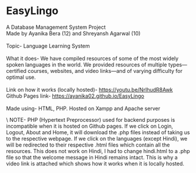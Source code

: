 # EasyLingo
A Database Management System Project \
Made by Ayanika Bera (12) and Shreyansh Agarwal (10) \
\
Topic- Language Learning System \
\
What it does- We have compiled resources of some of the most widely spoken languages in the world. We provided resources of multiple types—certified courses, websites, and video links—and of varying difficulty for optimal use. \
\
Link on how it works (locally hosted)- https://youtu.be/NrIhudR8Awk \
Github Pages link- https://ayanika02.github.io/EasyLingo \
\
Made using- HTML, PHP. Hosted on Xampp and Apache server

\ NOTE- PHP (Hypertext Preprocessor) used for backend purposes is incompatible when it is hosted on Github pages. If we click on Login, Logout, About and Home, it will download the .php files instead of taking us to the respective webpage. If we click on the languages (except Hindi), we will be redirected to their respective .html files which contain all the resources. This does not work on Hindi, I had to change hindi.html to a .php file so that the welcome message in Hindi remains intact. This is why a video link is attached which shows how it works when it is locally hosted.
